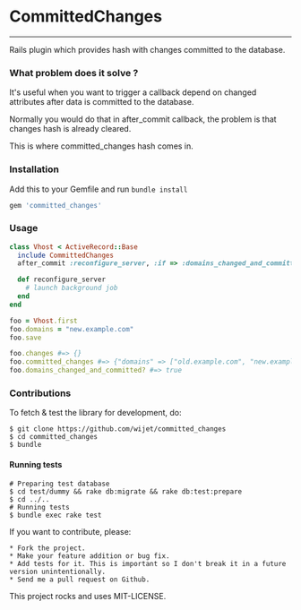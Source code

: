 # CommittedChanges
---

Rails plugin which provides hash with changes committed to the database.

### What problem does it solve ?

It's useful when you want to trigger a callback depend on changed attributes after data is committed to the database.

Normally you would do that in after_commit callback, the problem is that changes hash is already cleared.

This is where committed_changes hash comes in.

### Installation

Add this to your Gemfile and run ```bundle install```

```ruby
gem 'committed_changes'
```

### Usage
```ruby
class Vhost < ActiveRecord::Base
  include CommittedChanges
  after_commit :reconfigure_server, :if => :domains_changed_and_committed?

  def reconfigure_server
    # launch background job
  end
end

foo = Vhost.first
foo.domains = "new.example.com"
foo.save

foo.changes #=> {}
foo.committed_changes #=> {"domains" => ["old.example.com", "new.example.com"]}
foo.domains_changed_and_committed? #=> true
```

### Contributions

To fetch & test the library for development, do:

    $ git clone https://github.com/wijet/committed_changes
    $ cd committed_changes
    $ bundle

#### Running tests

    # Preparing test database
    $ cd test/dummy && rake db:migrate && rake db:test:prepare
    $ cd ../..
    # Running tests
    $ bundle exec rake test

If you want to contribute, please:

    * Fork the project.
    * Make your feature addition or bug fix.
    * Add tests for it. This is important so I don't break it in a future version unintentionally.
    * Send me a pull request on Github.

This project rocks and uses MIT-LICENSE.
